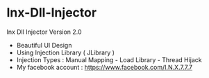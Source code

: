 # Inx-Dll-Injector
Inx Dll Injector Version 2.0
- Beautiful UI Design
- Using Injection Library ( JLibrary )
- Injection Types : Manual Mapping - Load Library - Thread Hijack
- My facebook account : https://www.facebook.com/I.N.X.7.7.7
